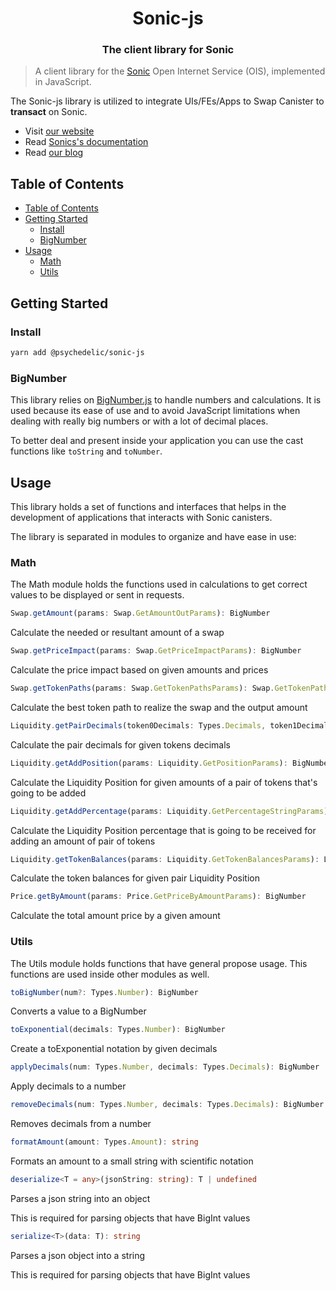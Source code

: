 <h1 align="center">Sonic-js</h1>

<h3 align="center">The client library for Sonic</h3>

> A client library for the [Sonic](https://sonic.ooo/) Open Internet Service (OIS), implemented in JavaScript.

The Sonic-js library is utilized to integrate UIs/FEs/Apps to Swap Canister to **transact** on Sonic.

- Visit [our website](https://sonic.ooo/)
- Read [Sonics's documentation](https://docs.sonic.ooo/)
- Read [our blog](https://sonic-ooo.medium.com/)

## Table of Contents

- [Table of Contents](#table-of-contents)
- [Getting Started](#getting-started)
  - [Install](#install)
  - [BigNumber](#bignumber)
- [Usage](#usage)
  - [Math](#math)
  - [Utils](#utils)

## Getting Started

### Install

```bash
yarn add @psychedelic/sonic-js
```

### BigNumber

This library relies on [BigNumber.js](https://www.npmjs.com/package/big-number) to handle numbers and calculations. It is used because its ease of use and to avoid JavaScript limitations when dealing with really big numbers or with a lot of decimal places.

To better deal and present inside your application you can use the cast functions like `toString` and `toNumber`.

## Usage

This library holds a set of functions and interfaces that helps in the development of applications that interacts with Sonic canisters.

The library is separated in modules to organize and have ease in use:

### Math

The Math module holds the functions used in calculations to get correct values to be displayed or sent in requests.

```ts
Swap.getAmount(params: Swap.GetAmountOutParams): BigNumber
```

Calculate the needed or resultant amount of a swap

```ts
Swap.getPriceImpact(params: Swap.GetPriceImpactParams): BigNumber
```

Calculate the price impact based on given amounts and prices

```ts
Swap.getTokenPaths(params: Swap.GetTokenPathsParams): Swap.GetTokenPathsResult
```

Calculate the best token path to realize the swap and the output amount

```ts
Liquidity.getPairDecimals(token0Decimals: Types.Decimals, token1Decimals: Types.Decimals): Types.Decimals
```

Calculate the pair decimals for given tokens decimals

```ts
Liquidity.getAddPosition(params: Liquidity.GetPositionParams): BigNumber
```

Calculate the Liquidity Position for given amounts of a pair of tokens that's going to be added

```ts
Liquidity.getAddPercentage(params: Liquidity.GetPercentageStringParams): BigNumber
```

Calculate the Liquidity Position percentage that is going to be received for adding an amount of pair of tokens

```ts
Liquidity.getTokenBalances(params: Liquidity.GetTokenBalancesParams): Liquidity.GetTokenBalancesResult
```

Calculate the token balances for given pair Liquidity Position

```ts
Price.getByAmount(params: Price.GetPriceByAmountParams): BigNumber
```

Calculate the total amount price by a given amount

### Utils

The Utils module holds functions that have general propose usage. This functions are used inside other modules as well.

```ts
toBigNumber(num?: Types.Number): BigNumber
```

Converts a value to a BigNumber

```ts
toExponential(decimals: Types.Number): BigNumber
```

Create a toExponential notation by given decimals

```ts
applyDecimals(num: Types.Number, decimals: Types.Decimals): BigNumber
```

Apply decimals to a number

```ts
removeDecimals(num: Types.Number, decimals: Types.Decimals): BigNumber
```

Removes decimals from a number

```ts
formatAmount(amount: Types.Amount): string
```

Formats an amount to a small string with scientific notation

```ts
deserialize<T = any>(jsonString: string): T | undefined
```

Parses a json string into an object

This is required for parsing objects that have BigInt values

```ts
serialize<T>(data: T): string
```

Parses a json object into a string

This is required for parsing objects that have BigInt values

